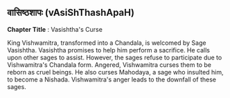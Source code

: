 ## वासिष्ठशापः (vAsiShThashApaH)
**Chapter Title** : Vasishtha's Curse

King Vishwamitra, transformed into a Chandala, is welcomed by Sage Vasishtha. Vasishtha promises to help him perform a sacrifice. He calls upon other sages to assist. However, the sages refuse to participate due to Vishwamitra's Chandala form. Angered, Vishwamitra curses them to be reborn as cruel beings. He also curses Mahodaya, a sage who insulted him, to become a Nishada. Vishwamitra's anger leads to the downfall of these sages.